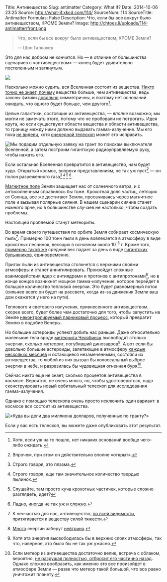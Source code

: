 Title: Антивещество
Slug: antimatter
Category: What If?
Date: 2014-10-06 23:25
Source: http://what-if.xkcd.com/114/
SourceNum: 114
SourceTitle: Antimatter
Formulas: False
Description: Что, если бы все вокруг было антивеществом, КРОМЕ Земли?
Image: http://chtoes.li/uploads/114-antimatter/front.png

> Что, если бы все вокруг было антивеществом, КРОМЕ Земли?
>
> — Шон Галлахер

Это для нас добром не кончится. Но — в отличие от большинства сценариев с «антивеществом» — конец будет удивительно постепенным и затянутым.

![](/uploads/114-antimatter/good_ru.png "")

Насколько можно судить, вся Вселенная состоит из вещества. [Никто точно не знает, почему](https://ru.wikipedia.org/wiki/Барионная_асимметрия_Вселенной) вещества больше, чем антивещества, ведь законы физики [довольно](https://ru.wikipedia.org/wiki/Нарушение_CP-инвариантности#.D0.A7.D1.82.D0.BE_.D1.82.D0.B0.D0.BA.D0.BE.D0.B5_CP.3F) симметричны, и поэтому нет оснований ожидать, что одного будет больше, чем другого[^1].

[^1]: Хотя, если уж на то пошло, нет никаких оснований вообще чего-либо ожидать.

Целые галактики, состоящие из антивещества, — _вполне_ возможно; мы могли не замечать этого, потому что не пробовали их потрогать. Идея крута, но если существуют области вещества и области антивещества, то границу между ними должно выдавать гамма-излучение. Мы его пока [не видели](http://www.researchgate.net/publication/1746009_When_Clusters_Collide_Constraints_On_Antimatter_On_The_Largest_Scales), хотя [очередной телескоп](http://arxiv.org/abs/1401.7258) может это исправить.

![](/uploads/114-antimatter/questions_ru.png "Мы подадим отдельную заявку на грант по поискам выключателя Вселенной, а затем построим гигантскую радиоуправляемую руку, чтобы нажать его.")

Если остальная Вселенная превратится в антивещество, нам будет худо. Открытый космос, вопреки представлениям, не так уж пуст[^2] — он полон разреженного газа[^3]&thinsp;[^4]&thinsp;[^5]&thinsp;[^6].

[^2]: Впрочем, при этом он действительно вполне «открыт».
[^3]: Строго говоря, это плазма.
[^4]: Строго говоря, _еще_ там значительное количество твердых пылинок.
[^5]: Слушайте, там просто куча крохотных частичек, которые сложно разглядеть, идет?
[^6]: Ладно, [иногда](https://www.flickr.com/groups/northernlight/) не так уж и [сложно](https://www.google.com/search?q=1833+leonids&tbm=isch).

[Магнитное поле](http://en.wikipedia.org/wiki/The_Magnetic_Fields) Земли защищает нас от солнечного ветра, и с антисолнечным справилось бы тоже. Крохотная доля частиц, летящих от Солнца, все же достигают Земли, просачиваясь через магнитное поле и вызывая полярные сияния. В нашем сценарии сияние станет _намного_ ярче, но в большинстве случаев не настолько, чтобы создать проблемы.

Настоящей проблемой станут метеориты.

Во время своего путешествия по орбите Земля собирает космическую пыль[^7]. Примерно 100 тонн пыли в день вовлекается в атмосферу в виде крохотных песчинок, весящих в основном около 10<sup>-5</sup> г. Кроме того, [примерно такой же](http://books.google.com/books?id=eqd4e34uE-MC&pg=PA78) средний вес падает за день в виде [гигантских булыжников](http://en.wikipedia.org/wiki/Chicxulub_impactor), единовременно.

[^7]: К несчастью для нас, антивещество, [по всей видимости](http://en.wikipedia.org/wiki/Gravitational_interaction_of_antimatter), притягивается к веществу силой тяжести.

Приток пыли из антивещества столкнется с верхними слоями атмосферы и станет аннигилировать. Произойдут сложные взаимодействия ядер с антиядрами и протонов с антипротонами[^8], но в конце концов возникнет мощное гамма-излучение, которое перейдет в большое количество тепловой энергии. Это будет равномерный поток (сильнее всего он будет на рассвете, когда из-за движения Земли ваш дом окажется у него на пути).

[^8]: [Много](http://www.iaps.inaf.it/sz/integral2013/talks-posters/40-2013_10%20Antimatter%20Universe_von%20Ballmoos.pdf) энергии заберут [нейтрино](http://turtlepedia.wikia.com/wiki/Neutrinos).

Теплового и светового излучения, привнесенного антивеществом, скорее всего, будет более чем достаточно для того, чтобы запустить на Земле [неконтролируемый парниковый процесс](http://www.nature.com/nature/journal/v504/n7479/full/nature12827.html?WT.ec_id=NATURE-20131212), который превратит Землю в подобие Венеры.

Но большие астероиды успеют добить нас раньше. Даже относительно маленькие тела вроде [метеорита Челябинск](https://ru.wikipedia.org/wiki/Падение_метеорита_Челябинск) высвободят столько энергии, сколько метеорит, погубивший динозавров[^9]. А вот если бы довольно большие астероиды, залетающие в атмосферу [каждые несколько месяцев](http://www.nature.com/nature/journal/v503/n7475/full/nature12741.html) и остающиеся незамеченными, состояли из антивещества, то любой из них вызвал бы колоссальный выброс энергии в небе, и разразилась бы чудовищная огненная буря[^10].

[^9]: Хотя эта энергия высвободилась бы в верхних слоях атмосферы, так что, наверное, это было бы не так уж ужасно.
[^10]: Если метеор из антивещества достаточно велик, встреча с облаком, вероятно, [не разрушая полностью, отбросит его частично назад](http://books.google.com/books?id=gI-nZdadvJ4C&pg=PA140). Однако сложно вообразить, как именно это все произойдет в атмосфере Земли — разве что метеор такой большой, что все равно уничтожит планету.

Сейчас никто еще не знает, сколько процентов антивещества в космосе. Вероятно, не очень много, но, чтобы удостовериться, надо сконструировать новый орбитальный телескоп для исследования гамма-излучения.

Однако с помощью телескопа очень просто исключить один вариант: в космосе _все_ состоит из антивещества.

![](/uploads/114-antimatter/telescope_ru.png "«Куда вы дели два миллиона долларов, полученных по гранту?»")

Если у вас есть телескоп, вы можете даже опубликовать этот результат.